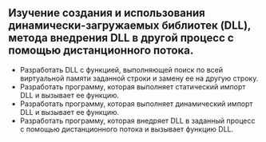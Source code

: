  Изучение создания и использования динамически-загружаемых библиотек (DLL), метода внедрения DLL в другой процесс с помощью дистанционного потока.
-----------------------------------------------------------
<ul>
<li> Разработать DLL с функцией, выполняющей поиск по всей виртуальной памяти заданной строки и замену ее на другую строку.
<li> Разработать программу, которая выполняет статический импорт DLL и вызывает ее функцию.
<li> Разработать программу, которая выполняет динамический импорт DLL и вызывает ее функцию.
<li> Разработать программу, которая внедряет DLL в заданный процесс с помощью дистанционного потока и вызывает функцию DLL.
  <ul/>
